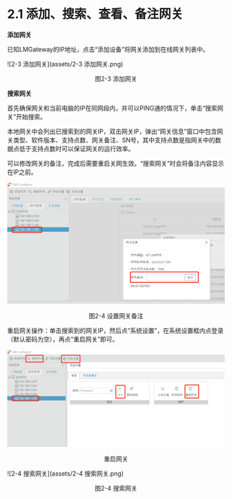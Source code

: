 # 2.1 添加、搜索、查看、备注网关

**添加网关** 

已知LMGateway的IP地址，点击“添加设备”将网关添加到在线网关列表中。 

![2-3 添加网关](assets/2-3 添加网关.png)

<center>图2-3 添加网关</center>



**搜索网关** 

首先确保网关和当前电脑的IP在同网段内，并可以PING通的情况下，单击“搜索网关”开始搜索。

本地网关中会列出已搜索到的网关IP，双击网关IP，弹出“网关信息”窗口中包含网关类型、软件版本、支持点数、网关备注、SN号，其中支持点数是指网关中的数据点低于支持点数时可以保证网关的运行效率。

可以修改网关的备注，完成后需要重启关网生效。“搜索网关”时会将备注内容显示在IP之前。

![设置备注](assets/设置备注.png)

<center>图2-4 设置网关备注</center>

重启网关操作：单击搜索到的网关IP，然后点“系统设置”，在系统设置框内点登录（默认密码为空），再点“重启网关”即可。

![重启网关](assets/重启网关.png)

<center>重启网关</center>

![2-4 搜索网关](assets/2-4 搜索网关.png)

<center>图2-4 搜索网关</center>

